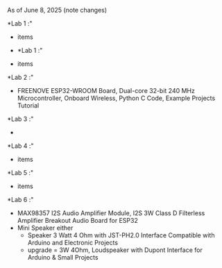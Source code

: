 
As of June 8, 2025 (note changes)

*Lab 1 :"

  - items

  - *Lab 1 :"

  - items

*Lab 2 :"

  - FREENOVE ESP32-WROOM Board, Dual-core 32-bit 240 MHz Microcontroller, Onboard Wireless, Python C Code, Example Projects Tutorial



*Lab 3 :"

  - 


*Lab 4 :"

  - items


*Lab 5 :"

  - items

*Lab 6 :"

  - MAX98357 I2S Audio Amplifier Module, I2S 3W Class D Filterless Amplifier Breakout Audio Board for ESP32
  - Mini Speaker either
    - Speaker 3 Watt 4 Ohm with JST-PH2.0 Interface Compatible with Arduino and Electronic Projects
    - upgrade = 3W 4Ohm, Loudspeaker with Dupont Interface for Arduino & Small Projects

